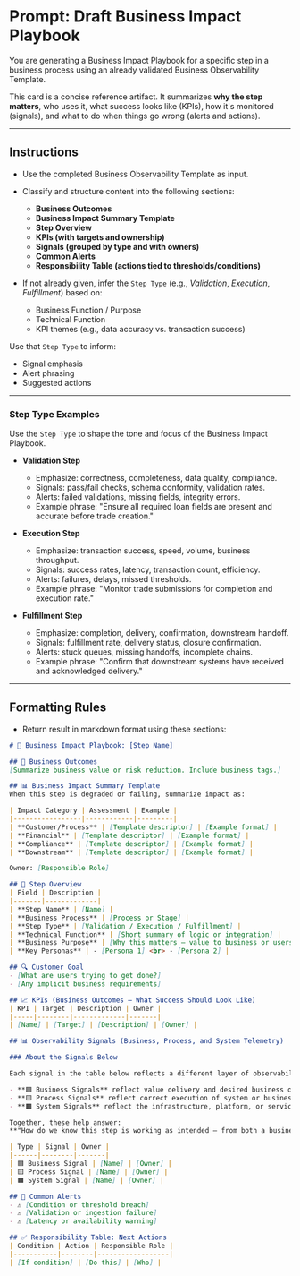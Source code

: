 # Prompt: Draft Business Impact Playbook

You are generating a Business Impact Playbook for a specific step in a business process using an already validated Business Observability Template.

This card is a concise reference artifact. It summarizes **why the step matters**, who uses it, what success looks like (KPIs), how it's monitored (signals), and what to do when things go wrong (alerts and actions).

---

## Instructions

- Use the completed Business Observability Template as input.
- Classify and structure content into the following sections:
  - **Business Outcomes**
  - **Business Impact Summary Template**
  - **Step Overview**
  - **KPIs (with targets and ownership)**
  - **Signals (grouped by type and with owners)**
  - **Common Alerts**
  - **Responsibility Table (actions tied to thresholds/conditions)**

- If not already given, infer the `Step Type` (e.g., *Validation*, *Execution*, *Fulfillment*) based on:
  - Business Function / Purpose
  - Technical Function
  - KPI themes (e.g., data accuracy vs. transaction success)

Use that `Step Type` to inform:
- Signal emphasis
- Alert phrasing
- Suggested actions

---

### Step Type Examples

Use the `Step Type` to shape the tone and focus of the Business Impact Playbook.

- **Validation Step**
  - Emphasize: correctness, completeness, data quality, compliance.
  - Signals: pass/fail checks, schema conformity, validation rates.
  - Alerts: failed validations, missing fields, integrity errors.
  - Example phrase: "Ensure all required loan fields are present and accurate before trade creation."

- **Execution Step**
  - Emphasize: transaction success, speed, volume, business throughput.
  - Signals: success rates, latency, transaction count, efficiency.
  - Alerts: failures, delays, missed thresholds.
  - Example phrase: "Monitor trade submissions for completion and execution rate."

- **Fulfillment Step**
  - Emphasize: completion, delivery, confirmation, downstream handoff.
  - Signals: fulfillment rate, delivery status, closure confirmation.
  - Alerts: stuck queues, missing handoffs, incomplete chains.
  - Example phrase: "Confirm that downstream systems have received and acknowledged delivery."

---

## Formatting Rules

- Return result in markdown format using these sections:

```markdown
# 🧾 Business Impact Playbook: [Step Name]

## 📌 Business Outcomes
[Summarize business value or risk reduction. Include business tags.]

## 📊 Business Impact Summary Template
When this step is degraded or failing, summarize impact as:

| Impact Category | Assessment | Example | 
|-----------------|------------|---------|
| **Customer/Process** | [Template descriptor] | [Example format] |
| **Financial** | [Template descriptor] | [Example format] |
| **Compliance** | [Template descriptor] | [Example format] |
| **Downstream** | [Template descriptor] | [Example format] |

Owner: [Responsible Role]

## 🧾 Step Overview
| Field | Description |
|-------|-------------|
| **Step Name** | [Name] |
| **Business Process** | [Process or Stage] |
| **Step Type** | [Validation / Execution / Fulfillment] |
| **Technical Function** | [Short summary of logic or integration] |
| **Business Purpose** | [Why this matters — value to business or users] |
| **Key Personas** | - [Persona 1] <br> - [Persona 2] |

## 🔍 Customer Goal
- [What are users trying to get done?]
- [Any implicit business requirements]

## 📈 KPIs (Business Outcomes — What Success Should Look Like)
| KPI | Target | Description | Owner |
|-----|--------|-------------|-------|
| [Name] | [Target] | [Description] | [Owner] |

## 📊 Observability Signals (Business, Process, and System Telemetry)

### About the Signals Below

Each signal in the table below reflects a different layer of observability:

- **🟦 Business Signals** reflect value delivery and desired business outcomes.
- **🟨 Process Signals** reflect correct execution of system or business logic.
- **🟧 System Signals** reflect the infrastructure, platform, or service health needed to support the step.

Together, these help answer:  
**"How do we know this step is working as intended — from both a business and technical perspective?"**

| Type | Signal | Owner |
|------|--------|-------|
| 🟦 Business Signal | [Name] | [Owner] |
| 🟨 Process Signal | [Name] | [Owner] |
| 🟧 System Signal | [Name] | [Owner] |

## 🔔 Common Alerts
- ⚠ [Condition or threshold breach]
- ⚠ [Validation or ingestion failure]
- ⚠ [Latency or availability warning]

## ✅ Responsibility Table: Next Actions
| Condition | Action | Responsible Role |
|-----------|--------|------------------|
| [If condition] | [Do this] | [Who] |
```
